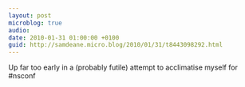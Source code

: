 ```yaml
---
layout: post
microblog: true
audio: 
date: 2010-01-31 01:00:00 +0100
guid: http://samdeane.micro.blog/2010/01/31/t8443098292.html
---
```

Up far too early in a (probably futile) attempt to acclimatise myself for #nsconf
